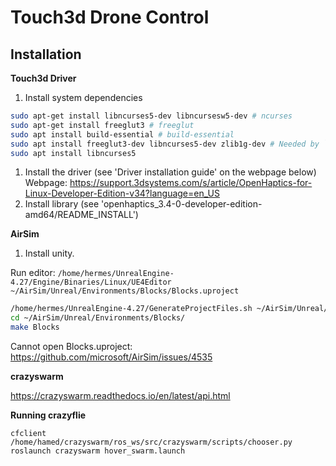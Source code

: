 # Touch3d Drone Control


## Installation



**Touch3d Driver**

1. Install system dependencies

``` bash
sudo apt-get install libncurses5-dev libncursesw5-dev # ncurses
sudo apt-get install freeglut3 # freeglut
sudo apt install build-essential # build-essential
sudo apt install freeglut3-dev libncurses5-dev zlib1g-dev # Needed by `openhaptics_3.4-0-developer-edition-amd64/install` script
sudo apt install libncurses5
```

1. Install the driver (see 'Driver installation guide' on the webpage below)
Webpage: https://support.3dsystems.com/s/article/OpenHaptics-for-Linux-Developer-Edition-v34?language=en_US
2. Install library (see 'openhaptics_3.4-0-developer-edition-amd64/README_INSTALL')

**AirSim**

1. Install unity. 

Run editor: `/home/hermes/UnrealEngine-4.27/Engine/Binaries/Linux/UE4Editor ~/AirSim/Unreal/Environments/Blocks/Blocks.uproject`


``` bash
/home/hermes/UnrealEngine-4.27/GenerateProjectFiles.sh ~/AirSim/Unreal/Environments/Blocks/Blocks.uproject -game
cd ~/AirSim/Unreal/Environments/Blocks/
make Blocks
```

Cannot open Blocks.uproject:
https://github.com/microsoft/AirSim/issues/4535


**crazyswarm**

https://crazyswarm.readthedocs.io/en/latest/api.html


**Running crazyflie**

`cfclient`
`/home/hamed/crazyswarm/ros_ws/src/crazyswarm/scripts/chooser.py`
`roslaunch crazyswarm hover_swarm.launch`